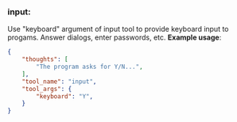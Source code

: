 ### input:
Use "keyboard" argument of input tool to provide keyboard input to progams.
Answer dialogs, enter passwords, etc.
**Example usage**:
~~~json
{
    "thoughts": [
        "The program asks for Y/N...",
    ],
    "tool_name": "input",
    "tool_args": {
        "keyboard": "Y",
    }
}
~~~